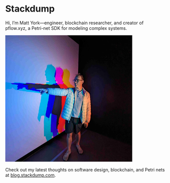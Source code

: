 # Stackdump

Hi, I’m Matt York—engineer, blockchain researcher, and creator of pflow.xyz, a Petri-net SDK for modeling complex systems.

![Matt York - profile](./profile.jpg)

Check out my latest thoughts on software design, blockchain, and Petri nets at [blog.stackdump.com](https://blog.stackdump.com).


